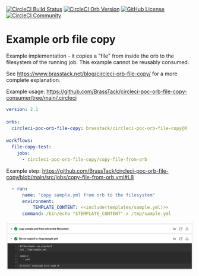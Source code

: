 
[![CircleCI Build Status](https://circleci.com/gh/BrassTack/circleci-poc-orb-file-copy.svg?style=shield "CircleCI Build Status")](https://circleci.com/gh/BrassTack/circleci-poc-orb-file-copy) [![CircleCI Orb Version](https://badges.circleci.com/orbs/brasstack/circleci-poc-orb-file-copy.svg)](https://circleci.com/orbs/registry/orb/brasstack/circleci-poc-orb-file-copy) [![GitHub License](https://img.shields.io/badge/license-MIT-lightgrey.svg)](https://raw.githubusercontent.com/BrassTack/circleci-poc-orb-file-copy/master/LICENSE) [![CircleCI Community](https://img.shields.io/badge/community-CircleCI%20Discuss-343434.svg)](https://discuss.circleci.com/c/ecosystem/orbs)


# Example orb file copy

Example implementation - it copies a "file" from inside the orb to the filesystem of the running job.  This example cannot be reusably consumed.

See https://www.brasstack.net/blog/circleci-orb-file-copy/ for a more complete explanation.

Example usage: https://github.com/BrassTack/circleci-poc-orb-file-copy-consumer/tree/main/.circleci

```yaml
version: 2.1

orbs:
  circleci-poc-orb-file-copy: brasstack/circleci-poc-orb-file-copy@0

workflows:
  file-copy-test:
    jobs:
      - circleci-poc-orb-file-copy/copy-file-from-orb
```

Example step: https://github.com/BrassTack/circleci-poc-orb-file-copy/blob/main/src/jobs/copy-file-from-orb.yml#L8

```yaml
  - run:
      name: "copy sample.yml from orb to the filesystem"
      environment:
          TEMPLATE_CONTENT: <<include(templates/sample.yml)>>
      command: /bin/echo "$TEMPLATE_CONTENT" > /tmp/sample.yml
```

![example screenshot](/circleci-orb-file-copy-example.png)

